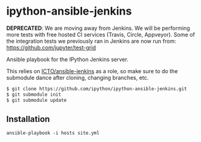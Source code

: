 ipython-ansible-jenkins
=======================

**DEPRECATED**: We are moving away from Jenkins. We will be performing more
tests with free hosted CI services (Travis, Circle, Appveyor). Some of the
integration tests we previously ran in Jenkins are now run from:
https://github.com/jupyter/test-grid

Ansible playbook for the IPython Jenkins server.

This relies on [ICTO/ansible-jenkins](https://github.com/ICTO/ansible-jenkins) as a role, so make sure to do the submodule dance after cloning, changing branches, etc.

```bash
$ git clone https://github.com/ipython/ipython-ansible-jenkins.git
$ git submodule init
$ git submodule update
```
## Installation

```
ansible-playbook -i hosts site.yml
```
